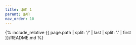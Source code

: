 ```yaml
---
title: ЦАП 1
parent: ЦАП
nav_order: 10
---
```

{% include_relative {{ page.path | split: '/' | last | split: '.' | first }}/README.md %}
